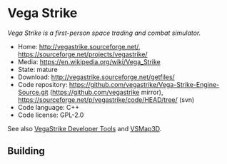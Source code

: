 # Vega Strike

_Vega Strike is a first-person space trading and combat simulator._

- Home: http://vegastrike.sourceforge.net/, https://sourceforge.net/projects/vegastrike/
- Media: https://en.wikipedia.org/wiki/Vega_Strike
- State: mature
- Download: http://vegastrike.sourceforge.net/getfiles/
- Code repository: https://github.com/vegastrike/Vega-Strike-Engine-Source.git (https://github.com/vegastrike mirror), https://sourceforge.net/p/vegastrike/code/HEAD/tree/ (svn) 
- Code language: C++
- Code license: GPL-2.0

See also [VegaStrike Developer Tools](https://sourceforge.net/projects/ppueditor/?source=directory)
and [VSMap3D](https://sourceforge.net/projects/vsmap3d/?source=directory).

## Building
